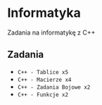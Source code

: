 # Informatyka
Zadania na informatykę z C++

## Zadania
* ```C++ - Tablice x5```
* ```C++ - Macierze x4```
* ```C++ - Zadania Bojowe x2```
* ```C++ - Funkcje x2```
